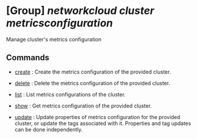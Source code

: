 # [Group] _networkcloud cluster metricsconfiguration_

Manage cluster's metrics configuration

## Commands

- [create](/Commands/networkcloud/cluster/metricsconfiguration/_create.md)
: Create the metrics configuration of the provided cluster.

- [delete](/Commands/networkcloud/cluster/metricsconfiguration/_delete.md)
: Delete the metrics configuration of the provided cluster.

- [list](/Commands/networkcloud/cluster/metricsconfiguration/_list.md)
: List metrics configurations of the cluster.

- [show](/Commands/networkcloud/cluster/metricsconfiguration/_show.md)
: Get metrics configuration of the provided cluster.

- [update](/Commands/networkcloud/cluster/metricsconfiguration/_update.md)
: Update properties of metrics configuration for the provided cluster, or update the tags associated with it. Properties and tag updates can be done independently.
